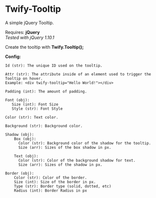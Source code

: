 Twify-Tooltip
=============

A simple jQuery Tooltip.

Requires: **jQuery**    
*Tested with jQuery 1.10.1*

Create the tooltip with **Twify.Tooltip();**

**Config:**
```
Id (str): The unique ID used on the tooltip.

Attr (str): The attribute inside of an element used to trigger the Tooltip on hover.
Example: <div twify-tooltip="Hello World!"></div>

Padding (int): The amount of padding.

Font (obj):
   Size (int): Font Size
   Style (str): Font Style

Color (str): Text color.
  
Background (str): Background color.

Shadow (obj):
    Box (obj):
      Color (str): Background color of the shadow for the tooltip.
      Size (arr): Sizes of the box shadow in px.
    
    Text (obj):
      Color (str): Color of the background shadow for text.
      Size (arr): Sizes of the shadow in px.

Border (obj):
    Color (str): Color of the border.
    Size (int): Size of the border in px.
    Type (str): Border type (solid, dotted, etc)
    Radius (int): Border Radius in px
```
